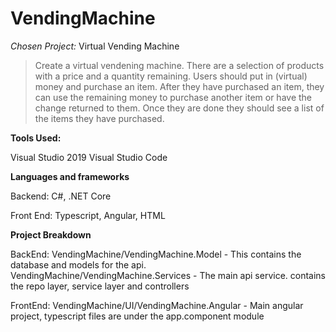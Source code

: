 # VendingMachine

*Chosen Project:*
Virtual Vending Machine

> Create a virtual vendening machine. There are a selection of products with a price and a quantity remaining. Users should put in (virtual) money and purchase an item. After they have purchased an item, they can use the remaining money to purchase another item or have the change returned to them. Once they are done they should see a list of the items they have purchased.

**Tools Used:**

Visual Studio 2019
Visual Studio Code

**Languages and frameworks**

Backend: C#, .NET Core

Front End: Typescript, Angular, HTML


**Project Breakdown**

BackEnd: 
  VendingMachine/VendingMachine.Model - This contains the database and models for the api. 
  VendingMachine/VendingMachine.Services - The main api service. contains the repo layer, service layer and controllers
  
FrontEnd:
  VendingMachine/UI/VendingMachine.Angular - Main angular project, typescript files are under the app.component module
